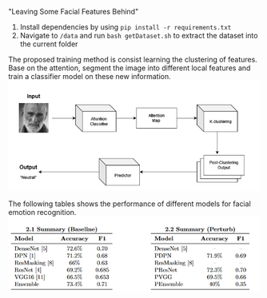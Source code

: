 "Leaving Some Facial Features Behind"
1. Install dependencies by using `pip install -r requirements.txt`
2. Navigate to `/data` and run `bash getDataset.sh` to extract the dataset into the current folder

The proposed training method is consist learning the clustering of features. Base on the attention, segment the image into different local features and train a classifier model on these new information. 
![network](images/model.png)

The following tables shows the performance of different models for facial emotion recognition.
![network](images/performance.png)
